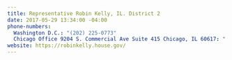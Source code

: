 ```yaml
---
title: Representative Robin Kelly, IL. District 2
date: 2017-05-29 13:34:00 -04:00
phone-numbers:
  Washington D.C.: "(202) 225-0773"
  Chicago Office 9204 S. Commercial Ave Suite 415 Chicago, IL 60617: " (773) 321-2001"
website: https://robinkelly.house.gov/
---
```


